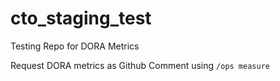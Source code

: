 # cto_staging_test
Testing Repo for DORA Metrics


Request DORA metrics as Github Comment using `/ops measure` 
